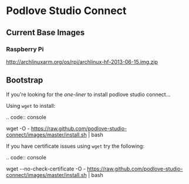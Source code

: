 # Podlove Studio Connect

## Current Base Images

### Raspberry Pi

http://archlinuxarm.org/os/rpi/archlinux-hf-2013-06-15.img.zip


## Bootstrap

If you're looking for the *one-liner* to install podlove studio connect...


Using ``wget`` to install:

.. code:: console

  wget -O - https://raw.github.com/podlove-studio-connect/images/master/install.sh | bash


If you have certificate issues using ``wget`` try the following:

.. code:: console

  wget --no-check-certificate -O - https://raw.github.com/podlove-studio-connect/images/master/install.sh | bash
